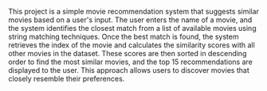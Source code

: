 This project is a simple movie recommendation system that suggests similar movies based on a user's input. The user enters the name of a movie, and the system identifies the closest match from a list of available movies using string matching techniques. Once the best match is found, the system retrieves the index of the movie and calculates the similarity scores with all other movies in the dataset. These scores are then sorted in descending order to find the most similar movies, and the top 15 recommendations are displayed to the user. This approach allows users to discover movies that closely resemble their preferences.
